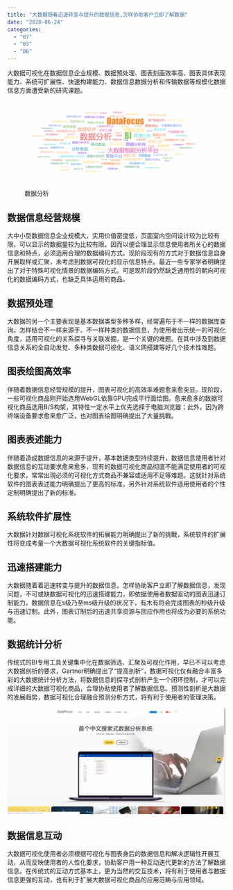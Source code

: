 ```yaml
---
title: "大数据随着迅速转变与提升的数据信息,怎样协助客户立即了解数据"
date: "2020-06-24"
categories: 
  - "07"
  - "03"
  - "06"
---
```


大数据可视化在数据信息企业规模、数据预处理、图表刻画效率高、图表具体表现能力、系统可扩展性、快速构建能力、数据信息数据分析和传输数据等规模化数据信息方面遭受新的研究课题。

<figure>

![数据分析](images/word-image-144-1024x450.png)

<figcaption>

数据分析

</figcaption>

</figure>

## 数据信息经营规模

大中小型数据信息企业规模大，实用价值密度低，页面室内空间设计较为比较有限，可以显示的数据量较为比较有限。因而以便合理显示信息使用者所关心的数据信息和特点，必须选用合理的数据编码方式。现阶段现有的方式对于数据信息自身开展取样或汇聚，未考虑到数据可视化的显示信息特点。最近一些专家学者明确提出了对于特殊可视化情景的数据编码方式。可是现阶段仍然缺乏通用性的朝向可视化的数据编码方式，也缺乏具体运用的商品。

## 数据预处理

  
大数据的另一个主要表现是基本数据类型多种多样，经常遍布于不一样的数据库查询。怎样结合不一样来源于、不一样种类的数据信息，为使用者出示统一的可视化角度，适用可视化的关系探寻与关联发掘，是一个关键的难题。在其中涉及到数据信息关系的全自动发觉、多种类数据可视化、语义网搭建等好几个技术性难题。

## 图表绘图高效率

伴随着数据信息经营规模的提升，图表可视化的高效率难题愈来愈突显。现阶段，一些可视化商品刚开始选用WebGL依靠GPU完成平行面绘图。愈来愈多的数据可视化商品选用B/S构架，其特性一定水平上优先选择于电脑浏览器；此外，因为跨终端设备要求愈来愈广泛，也对图表绘图明确提出了大量挑戰。

## 图表表述能力

伴随着造成数据信息的来源于提升，基本数据类型持续提升，数据信息使用者针对数据信息的互动要求愈来愈多，现有的数据可视化商品彻底不能满足使用者的可视化要求，常常出現必须的可视化方式商品不兼容或适用不足等难题。这就针对系统软件的图表表述能力明确提出了更高的标准，另外针对系统软件适用使用者的个性定制明确提出了新的标准。

## 系统软件扩展性

大数据针对数据可视化系统软件的拓展能力明确提出了新的挑戰，系统软件的扩展性将变成考量一个大数据可视化系统软件的关键指标值。

## 迅速搭建能力

大数据随着着迅速转变与提升的数据信息，怎样协助客户立即了解数据信息，发现问题，不可或缺数据可视化的迅速搭建能力，即依据使用者数据驱动的图表迅速订制能力。数据信息在s级乃至ms级升级的状况下，有木有将会完成图表的秒级升级与迅速订制。此外，图表订制后的迅速共享资源与回应作用也将成为必要的系统功能。

## 数据统计分析

传统式的BI专用工具关键集中化在数据筛选、汇聚及可视化作用，早已不可以考虑大数据剖析的要求，Gartner明确提出了“提高剖析”，数据可视化仅有融合丰富多彩的大数据统计分析方法，将数据信息的探寻式剖析产生一个闭环控制，才可以完成详细的大数据可视化商品，合理协助使用者了解数据信息。预测性剖析是大数据的发展趋势，数据可视化合理融合预测分析方式，将有利于使用者的管理决策。

![](images/word-image-60-1024x500.png)

## 数据信息互动

大数据可视化使用者必须根据可视化与图表身后的数据信息和解决逻辑性开展互动，从而反映使用者的人性化要求，协助客户用一种互动迭代更新的方法了解数据信息。在传统式的互动方式基本上，更为当然的交互技术，将有利于使用者与数据信息更强的互动，也有利于扩展大数据可视化商品的应用范畴与应用领域。
